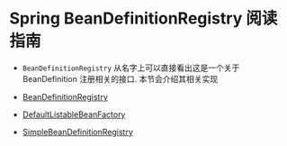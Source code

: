 # Spring BeanDefinitionRegistry 阅读指南

- `BeanDefinitionRegistry` 从名字上可以直接看出这是一个关于 BeanDefinition 注册相关的接口. 本节会介绍其相关实现


- [BeanDefinitionRegistry](./Spring-BeanDefinitionRegistry.md)
- [DefaultListableBeanFactory](./Spring-DefaultListableBeanFactory.md)
- [SimpleBeanDefinitionRegistry](./Spring-SimpleBeanDefinitionRegistry.md)